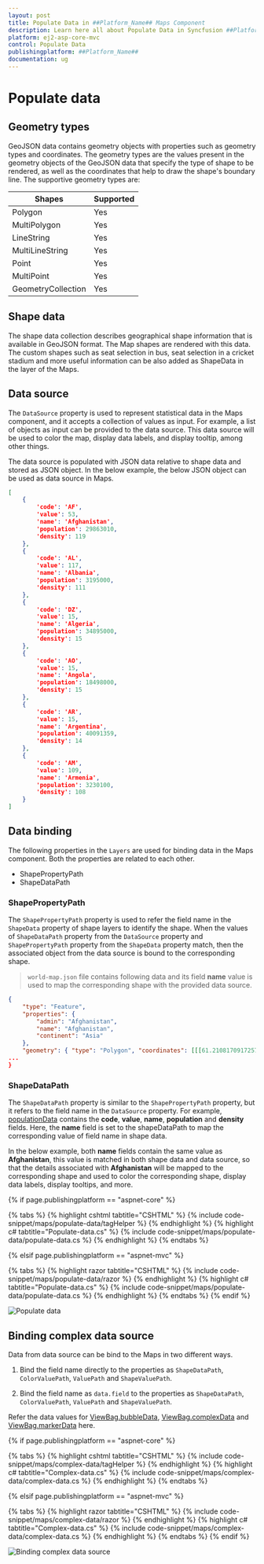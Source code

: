 ```yaml
---
layout: post
title: Populate Data in ##Platform_Name## Maps Component
description: Learn here all about Populate Data in Syncfusion ##Platform_Name## Maps component of Syncfusion Essential JS 2 and more.
platform: ej2-asp-core-mvc
control: Populate Data
publishingplatform: ##Platform_Name##
documentation: ug
---
```


# Populate data

## Geometry types

GeoJSON data contains geometry objects with properties such as geometry types and coordinates. The geometry types are the values present in the geometry objects of the GeoJSON data that specify the type of shape to be rendered, as well as the coordinates that help to draw the shape's boundary line. The supportive geometry types are:

| **Shapes** | **Supported** |
| --- | --- |
|Polygon| Yes |
|MultiPolygon| Yes |
|LineString| Yes |
|MultiLineString| Yes |
|Point| Yes |
|MultiPoint| Yes |
|GeometryCollection| Yes |

## Shape data

The shape data collection describes geographical shape information that is available in GeoJSON format. The Map shapes are rendered with this data. The custom shapes such as seat selection in bus, seat selection in a cricket stadium and more useful information can be also added as ShapeData in the layer of the Maps.

## Data source

The `DataSource` property is used to represent statistical data in the Maps component, and it accepts a collection of values as input. For example, a list of objects as input can be provided to the data source. This data source will be used to color the map, display data labels, and display tooltip, among other things.

The data source is populated with JSON data relative to shape data and stored as JSON object. In the below example, the below JSON object can be used as data source in Maps.

```json
[
    {
        'code': 'AF',
        'value': 53,
        'name': 'Afghanistan',
        'population': 29863010,
        'density': 119
    },
    {
        'code': 'AL',
        'value': 117,
        'name': 'Albania',
        'population': 3195000,
        'density': 111
    },
    {
        'code': 'DZ',
        'value': 15,
        'name': 'Algeria',
        'population': 34895000,
        'density': 15
    },
    {
        'code': 'AO',
        'value': 15,
        'name': 'Angola',
        'population': 18498000,
        'density': 15
    },
    {
        'code': 'AR',
        'value': 15,
        'name': 'Argentina',
        'population': 40091359,
        'density': 14
    },
    {
        'code': 'AM',
        'value': 109,
        'name': 'Armenia',
        'population': 3230100,
        'density': 108
    }
]

```

## Data binding

The following properties in the `Layers` are used for binding data in the Maps component. Both the properties are related to each other.

* ShapePropertyPath
* ShapeDataPath

### ShapePropertyPath

The `ShapePropertyPath` property is used to refer the field name in the `ShapeData` property of shape layers to identify the shape. When the values of `ShapeDataPath` property from the `DataSource` property and `ShapePropertyPath` property from the `ShapeData` property match, then the associated object from the data source is bound to the corresponding shape.

>`world-map.json` file contains following data and its field **name** value is used to map the corresponding shape with the provided data source.

```json
{
    "type": "Feature",
    "properties": {
        "admin": "Afghanistan",
        "name": "Afghanistan",
        "continent": "Asia"
    },
    "geometry": { "type": "Polygon", "coordinates": [[[61.21081709172573, ... },
...
}

```

### ShapeDataPath

The `ShapeDataPath` property is similar to the `ShapePropertyPath` property, but it refers to the field name in the `DataSource` property. For example, [populationData](#data-source) contains the **code**, **value**, **name**, **population** and **density** fields. Here, the **name** field is set to the shapeDataPath to map the corresponding value of field name in shape data.

In the below example, both **name** fields contain the same value as **Afghanistan**, this value is matched in both shape data and data source, so that the details associated with **Afghanistan** will be mapped to the corresponding shape and used to color the corresponding shape, display data labels, display tooltips, and more.

{% if page.publishingplatform == "aspnet-core" %}

{% tabs %}
{% highlight cshtml tabtitle="CSHTML" %}
{% include code-snippet/maps/populate-data/tagHelper %}
{% endhighlight %}
{% highlight c# tabtitle="Populate-data.cs" %}
{% include code-snippet/maps/populate-data/populate-data.cs %}
{% endhighlight %}
{% endtabs %}

{% elsif page.publishingplatform == "aspnet-mvc" %}

{% tabs %}
{% highlight razor tabtitle="CSHTML" %}
{% include code-snippet/maps/populate-data/razor %}
{% endhighlight %}
{% highlight c# tabtitle="Populate-data.cs" %}
{% include code-snippet/maps/populate-data/populate-data.cs %}
{% endhighlight %}
{% endtabs %}
{% endif %}



![Populate data](./images/PopulateData/data.PNG)

## Binding complex data source

Data from data source can be bind to the Maps in two different ways.

1. Bind the field name directly to the properties as `ShapeDataPath`, `ColorValuePath`, `ValuePath` and `ShapeValuePath`.

2. Bind the field name as `data.field` to the properties as `ShapeDataPath`, `ColorValuePath`, `ValuePath` and `ShapeValuePath`.

Refer the data values for [ViewBag.bubbleData](https://www.syncfusion.com/downloads/support/directtrac/general/ze/BubbleData-103021339), [ViewBag.complexData](https://www.syncfusion.com/downloads/support/directtrac/general/ze/ComplexData1459638658) and [ViewBag.markerData](https://www.syncfusion.com/downloads/support/directtrac/general/ze/MarkerData357696841) here.

{% if page.publishingplatform == "aspnet-core" %}

{% tabs %}
{% highlight cshtml tabtitle="CSHTML" %}
{% include code-snippet/maps/complex-data/tagHelper %}
{% endhighlight %}
{% highlight c# tabtitle="Complex-data.cs" %}
{% include code-snippet/maps/complex-data/complex-data.cs %}
{% endhighlight %}
{% endtabs %}

{% elsif page.publishingplatform == "aspnet-mvc" %}

{% tabs %}
{% highlight razor tabtitle="CSHTML" %}
{% include code-snippet/maps/complex-data/razor %}
{% endhighlight %}
{% highlight c# tabtitle="Complex-data.cs" %}
{% include code-snippet/maps/complex-data/complex-data.cs %}
{% endhighlight %}
{% endtabs %}
{% endif %}



![Binding complex data source](./images/PopulateData/complex-data.PNG)